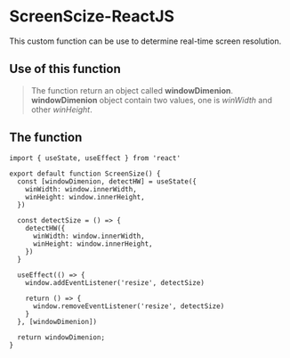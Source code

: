 # ScreenScize-ReactJS
This custom function can be use to determine real-time screen resolution.
## Use of this function
> The function return an object called **windowDimenion**. **windowDimenion** object contain two values, one is *winWidth* and other *winHeight*.
## The function
```
import { useState, useEffect } from 'react'

export default function ScreenSize() {
  const [windowDimenion, detectHW] = useState({
    winWidth: window.innerWidth,
    winHeight: window.innerHeight,
  })

  const detectSize = () => {
    detectHW({
      winWidth: window.innerWidth,
      winHeight: window.innerHeight,
    })
  }

  useEffect(() => {
    window.addEventListener('resize', detectSize)

    return () => {
      window.removeEventListener('resize', detectSize)
    }
  }, [windowDimenion])

  return windowDimenion;
}
```
